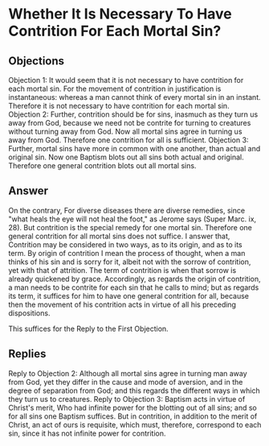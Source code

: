 # Whether It Is Necessary To Have Contrition For Each Mortal Sin?
## Objections
Objection 1: It would seem that it is not necessary to have contrition for each mortal sin. For the movement of contrition in justification is instantaneous: whereas a man cannot think of every mortal sin in an instant. Therefore it is not necessary to have contrition for each mortal sin.
Objection 2: Further, contrition should be for sins, inasmuch as they turn us away from God, because we need not be contrite for turning to creatures without turning away from God. Now all mortal sins agree in turning us away from God. Therefore one contrition for all is sufficient.
Objection 3: Further, mortal sins have more in common with one another, than actual and original sin. Now one Baptism blots out all sins both actual and original. Therefore one general contrition blots out all mortal sins.
## Answer
On the contrary, For diverse diseases there are diverse remedies, since "what heals the eye will not heal the foot," as Jerome says (Super Marc. ix, 28). But contrition is the special remedy for one mortal sin. Therefore one general contrition for all mortal sins does not suffice.
I answer that, Contrition may be considered in two ways, as to its origin, and as to its term. By origin of contrition I mean the process of thought, when a man thinks of his sin and is sorry for it, albeit not with the sorrow of contrition, yet with that of attrition. The term of contrition is when that sorrow is already quickened by grace. Accordingly, as regards the origin of contrition, a man needs to be contrite for each sin that he calls to mind; but as regards its term, it suffices for him to have one general contrition for all, because then the movement of his contrition acts in virtue of all his preceding dispositions.

This suffices for the Reply to the First Objection.
## Replies
Reply to Objection 2: Although all mortal sins agree in turning man away from God, yet they differ in the cause and mode of aversion, and in the degree of separation from God; and this regards the different ways in which they turn us to creatures.
Reply to Objection 3: Baptism acts in virtue of Christ's merit, Who had infinite power for the blotting out of all sins; and so for all sins one Baptism suffices. But in contrition, in addition to the merit of Christ, an act of ours is requisite, which must, therefore, correspond to each sin, since it has not infinite power for contrition.